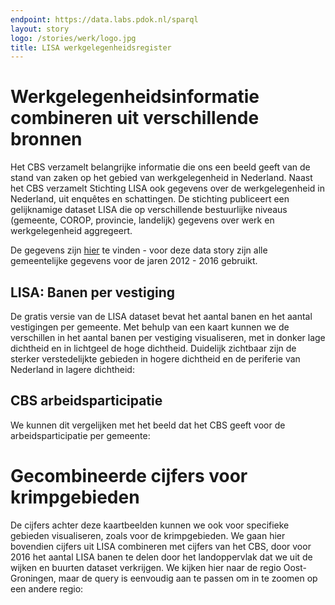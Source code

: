 ```yaml
---
endpoint: https://data.labs.pdok.nl/sparql
layout: story
logo: /stories/werk/logo.jpg
title: LISA werkgelegenheidsregister
---
```


# Werkgelegenheidsinformatie combineren uit verschillende bronnen

Het CBS verzamelt belangrijke informatie die ons een beeld geeft van de stand van zaken op het gebied van werkgelegenheid in Nederland. Naast het CBS verzamelt Stichting LISA ook gegevens over de werkgelegenheid in Nederland, uit enquêtes en schattingen. De stichting publiceert een gelijknamige dataset LISA die op verschillende bestuurlijke niveaus (gemeente, COROP, provincie, landelijk) gegevens over werk en werkgelegenheid aggregeert.

De gegevens zijn [hier](https://www.lisa.nl/data/gratis-data/overzicht-lisa-data-per-gemeente) te vinden - voor deze data story zijn alle gemeentelijke gegevens voor de jaren 2012 - 2016 gebruikt.

## LISA: Banen per vestiging
De gratis versie van de LISA dataset bevat het aantal banen en het aantal vestigingen per gemeente. Met behulp van een kaart kunnen we de verschillen in het aantal banen per vestiging visualiseren, met in donker lage dichtheid en in lichtgeel de hoge dichtheid. Duidelijk zichtbaar zijn de sterker verstedelijkte gebieden in hogere dichtheid en de periferie van Nederland in lagere dichtheid:

<!-- <div data-query
  data-query-output="leaflet"
  data-query-sparql="banen_per_vestiging.rq">
</div> -->
<query data-endpoint="https://data.labs.pdok.nl/sparql" data-query-ref="banen_per_vestiging.rq" data-output="geo"></query>

## CBS arbeidsparticipatie
We kunnen dit vergelijken met het beeld dat het CBS geeft voor de arbeidsparticipatie per gemeente:

<!-- <div data-query
  data-query-output="leaflet"
  data-query-sparql="arbeidsparticipatie_cbs.rq">
</div> -->
<query data-endpoint="https://data.labs.pdok.nl/sparql" data-query-ref="arbeidsparticipatie_cbs.rq" data-output="geo"></query>
# Gecombineerde cijfers voor krimpgebieden
De cijfers achter deze kaartbeelden kunnen we ook voor specifieke gebieden visualiseren, zoals voor de krimpgebieden. We gaan hier bovendien cijfers uit LISA combineren met cijfers van het CBS, door voor 2016 het aantal LISA banen te delen door het landoppervlak dat we uit de wijken en buurten dataset verkrijgen. We kijken hier naar de regio Oost-Groningen, maar de query is eenvoudig aan te passen om in te zoomen op een andere regio:

<!-- <div data-query
  data-query-output="leaflet"
  data-query-sparql="krimp.rq">
</div> -->
<query data-endpoint="https://data.labs.pdok.nl/sparql" data-query-ref="krimp.rq" data-output="geo"></query>
